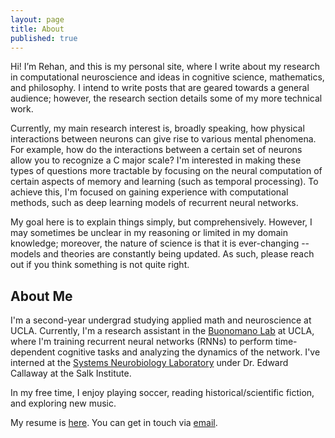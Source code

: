 ```yaml
---
layout: page
title: About
published: true
---
```

Hi! I’m Rehan, and this is my personal site, where I write about my research in computational neuroscience and ideas in cognitive science, mathematics, and philosophy. I intend to write posts that are geared towards a general audience; however, the research section details some of my more technical work.

Currently, my main research interest is, broadly speaking, how physical interactions between neurons can give rise to various mental phenomena. For example, how do the interactions between a certain set of neurons allow you to recognize a C major scale? I'm interested in making these types of questions more tractable by focusing on the neural computation of certain aspects of memory and learning (such as temporal processing). To achieve this, I'm focused on gaining experience with computational methods, such as deep learning models of recurrent neural networks.

My goal here is to explain things simply, but comprehensively. However, I may sometimes be unclear in my reasoning or limited in my domain knowledge; moreover, the nature of science is that it is ever-changing -- models and theories are constantly being updated. As such, please reach out if you think something is not quite right.

## About Me

I'm a second-year undergrad studying applied math and neuroscience at UCLA. Currently, I'm a research assistant in the [Buonomano Lab](http://buonomanolab.com) at UCLA, where I'm training recurrent neural networks (RNNs) to perform time-dependent cognitive tasks and analyzing the dynamics of the network. I've interned at the [Systems Neurobiology Laboratory](https://callaway.salk.edu/) under Dr. Edward Callaway at the Salk Institute. 

In my free time, I enjoy playing soccer, reading historical/scientific fiction, and exploring new music.

My resume is [here](rehanbchinoy.github.io/RC_resume.pdf). You can get in touch via [email](mailto:rehanbchinoy@gmail.com).
